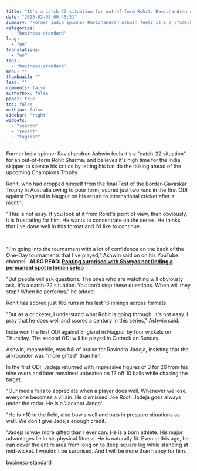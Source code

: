 ```yaml
---
title: "It's a catch 22 situation for out-of-form Rohit: Ravichandran Ashwin"
date: "2025-02-08 00:45:31"
summary: "Former India spinner Ravichandran Ashwin feels it's a \"catch-22 situation\" for an out-of-form Rohit Sharma, and believes it's high time for the India skipper to silence his critics by letting his bat do the talking ahead of the upcoming Champions Trophy. Rohit, who had dropped himself from the final Test..."
categories:
  - "business-standard"
lang:
  - "en"
translations:
  - "en"
tags:
  - "business-standard"
menu: ""
thumbnail: ""
lead: ""
comments: false
authorbox: false
pager: true
toc: false
mathjax: false
sidebar: "right"
widgets:
  - "search"
  - "recent"
  - "taglist"
---
```


Former India spinner Ravichandran Ashwin feels it's a "catch-22 situation" for an out-of-form Rohit Sharma, and believes it's high time for the India skipper to silence his critics by letting his bat do the talking ahead of the upcoming Champions Trophy.

Rohit, who had dropped himself from the final Test of the Border-Gavaskar Trophy in Australia owing to poor form, scored just two runs in the first ODI against England in Nagpur on his return to international cricket after a month.

"This is not easy. If you look at it from Rohit's point of view, then obviously, it is frustrating for him. He wants to concentrate on the series. He thinks that I've done well in this format and I'd like to continue.

 

"I'm going into the tournament with a lot of confidence on the back of the One-Day tournaments that I've played," Ashwin said on on his YouTube channel. 
**ALSO READ: [Ponting surprised with Shreyas not finding a permanent spot in Indian setup](https://www.business-standard.com/cricket/news/ponting-surprised-with-shreyas-not-finding-a-permanent-spot-in-indian-setup-125020700879_1.html)**

"But people will ask questions. The ones who are watching will obviously ask. It's a catch-22 situation. You can't stop these questions. When will they stop? When he performs," he added.

Rohit has scored just 166 runs in his last 16 innings across formats.

"But as a cricketer, I understand what Rohit is going through. It's not easy. I pray that he does well and scores a century in this series," Ashwin said.

India won the first ODI against England in Nagpur by four wickets on Thursday. The second ODI will be played in Cuttack on Sunday.

Ashwin, meanwhile, was full of praise for Ravindra Jadeja, insisting that the all-rounder was "more gifted" than him.

In the first ODI, Jadeja returned with impressive figures of 3 for 26 from his nine overs and later remained unbeaten on 12 off 10 balls while chasing the target.

"Our media fails to appreciate when a player does well. Whenever we lose, everyone becomes a villain. He dismissed Joe Root. Jadeja goes always under the radar. He is a 'Jackpot Jango'.

"He is +10 in the field, also bowls well and bats in pressure situations as well. We don't give Jadeja enough credit.

"Jadeja is way more gifted than I ever can. He is a born athlete. His major advantages lie in his physical fitness. He is naturally fit. Even at this age, he can cover the entire area from long on to deep square leg while standing at mid-wicket. I wouldn't be surprised. And I will be more than happy for him.

[business-standard](https://www.business-standard.com/cricket/news/it-s-a-catch-22-situation-for-out-of-form-rohit-ravichandran-ashwin-125020701869_1.html)
